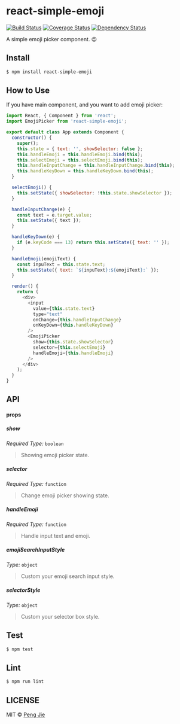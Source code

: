 # react-simple-emoji

[![Build Status](https://travis-ci.org/neighborhood999/react-simple-emoji.svg?branch=test)](https://travis-ci.org/neighborhood999/react-simple-emoji)
[![Coverage Status](https://coveralls.io/repos/github/neighborhood999/react-simple-emoji/badge.svg?branch=master)](https://coveralls.io/github/neighborhood999/react-simple-emoji?branch=master)
[![Dependency Status](https://david-dm.org/neighborhood999/react-simple-emoji.svg)](https://david-dm.org/neighborhood999/react-simple-emoji)

A simple emoji picker component. :wink:

## Install

```sh
$ npm install react-simple-emoji
```

## How to Use

If you have main component, and you want to add emoji picker:

```js
import React, { Component } from 'react';
import EmojiPicker from 'react-simple-emoji';

export default class App extends Component {
  constructor() {
    super();
    this.state = { text: '', showSelector: false };
    this.handleEmoji = this.handleEmoji.bind(this);
    this.selectEmoji = this.selectEmoji.bind(this);
    this.handleInputChange = this.handleInputChange.bind(this);
    this.handleKeyDown = this.handleKeyDown.bind(this);
  }

  selectEmoji() {
    this.setState({ showSelector: !this.state.showSelector });
  }

  handleInputChange(e) {
    const text = e.target.value;
    this.setState({ text });
  }

  handleKeyDown(e) {
    if (e.keyCode === 13) return this.setState({ text: '' });
  }

  handleEmoji(emojiText) {
    const inpuText = this.state.text;
    this.setState({ text: `${inpuText}:${emojiText}:` });
  }

  render() {
    return (
      <div>
		<input
		  value={this.state.text}
		  type="text"
		  onChange={this.handleInputChange}
		  onKeyDown={this.handleKeyDown}
		/>
		<EmojiPicker
		  show={this.state.showSelector}
		  selector={this.selectEmoji}
		  handleEmoji={this.handleEmoji}
		/>
      </div>
    );
  }
}
```

## API

#### props

##### show

_Required Type:_ `boolean`  

> Showing emoji picker state.

##### selector

_Required Type:_ `function`  

> Change emoji picker showing state.

##### handleEmoji

_Required Type:_ `function`  

> Handle input text and emoji.

##### emojiSearchInputStyle

_Type:_ `object`

> Custom your emoji search input style.

##### selectorStyle

_Type:_ `object`

> Custom your selector box style.

## Test

```sh
$ npm test
```

## Lint

```sh
$ npm run lint
```

## LICENSE

MIT © [Peng Jie](https://github.com/neighborhood999)
